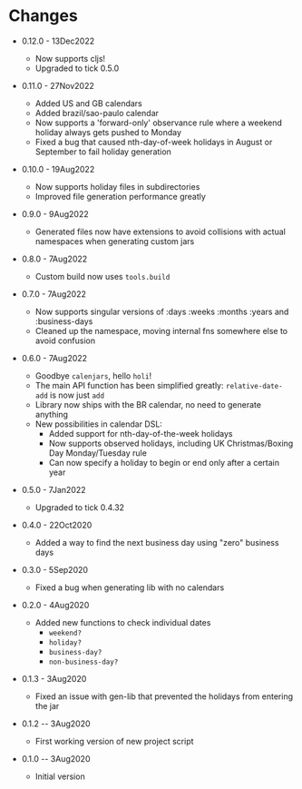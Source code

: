 # Changes

* 0.12.0 - 13Dec2022
  * Now supports cljs!
  * Upgraded to tick 0.5.0

* 0.11.0 - 27Nov2022
  * Added US and GB calendars
  * Added brazil/sao-paulo calendar
  * Now supports a 'forward-only' observance rule where a weekend holiday always gets pushed to Monday
  * Fixed a bug that caused nth-day-of-week holidays in August or September to fail holiday generation

* 0.10.0 - 19Aug2022
  * Now supports holiday files in subdirectories
  * Improved file generation performance greatly

* 0.9.0 - 9Aug2022
  * Generated files now have extensions to avoid collisions with actual namespaces when generating custom jars

* 0.8.0 - 7Aug2022
  * Custom build now uses `tools.build`

* 0.7.0 - 7Aug2022
  * Now supports singular versions of :days :weeks :months :years and :business-days
  * Cleaned up the namespace, moving internal fns somewhere else to avoid confusion

* 0.6.0 - 7Aug2022
  * Goodbye `calenjars`, hello `holi`!
  * The main API function has been simplified greatly: `relative-date-add` is now just `add`
  * Library now ships with the BR calendar, no need to generate anything
  * New possibilities in calendar DSL:
    * Added support for nth-day-of-the-week holidays
    * Now supports observed holidays, including UK Christmas/Boxing Day Monday/Tuesday rule
    * Can now specify a holiday to begin or end only after a certain year

* 0.5.0 - 7Jan2022
  * Upgraded to tick 0.4.32

* 0.4.0 - 22Oct2020
  * Added a way to find the next business day using "zero" business days

* 0.3.0 - 5Sep2020
  * Fixed a bug when generating lib with no calendars

* 0.2.0 - 4Aug2020
  * Added new functions to check individual dates
    * `weekend?`
    * `holiday?`
    * `business-day?`
    * `non-business-day?`

* 0.1.3 - 3Aug2020
  * Fixed an issue with gen-lib that prevented the holidays from entering the jar

* 0.1.2 -- 3Aug2020
  * First working version of new project script

* 0.1.0 -- 3Aug2020
  * Initial version
